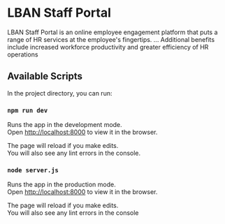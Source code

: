 # LBAN Staff Portal

LBAN Staff Portal is an online employee engagement platform that puts a range of HR services at the employee's fingertips. ... Additional benefits include increased workforce productivity and greater efficiency of HR operations

## Available Scripts

In the project directory, you can run:

### `npm run dev`


Runs the app in the development mode.\
Open [http://localhost:8000](http://localhost:8000) to view it in the browser.

The page will reload if you make edits.\
You will also see any lint errors in the console.

### `node server.js`

Runs the app in the production mode.\
Open [http://localhost:8000](http://localhost:8000) to view it in the browser.

The page will reload if you make edits.\
You will also see any lint errors in the console
